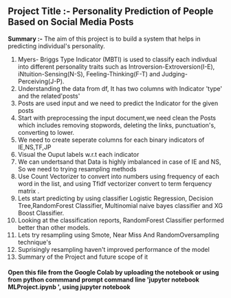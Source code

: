 ## Project Title :- Personality Prediction of People Based on Social Media Posts
**Summary :-** The aim of this project is to build a system that helps in predicting individual's personality.

1.   Myers- Briggs Type Indicator (MBTI) is used to classify each indivdual into   different personality traits such as Introversion-Extroversion(I-E), iNtuition-Sensing(N-S), Feeling-Thinking(F-T) and Judging-Perceiving(J-P).
2.   Understanding the data from df, It has two columns with Indicator 'type' and the related'posts'
3.   Posts are used input and we need to predict the Indicator for the given posts
4. Start with preprocessing the input document,we need clean the Posts which includes removing stopwords, deleting the links, punctuation's, converting to lower.
5. We need to create seperate columns for each binary indicators of IE,NS,TF,JP
6. Visual the Ouput labels w.r.t each indicator
7. We can undertsand that Data is highly imbalanced in case of IE and NS, So we need to trying resampling methods 
8. Use Count Vectorizer to convert into numbers using frequency of each word in the list, and using Tfidf vectorizer convert to term ferquency matrix .
8. Lets start predicting by using classifier Logistic Regression, Decision Tree,RandomForest Classifier, Multinomial naive bayes classifier and XG Boost Classifier.
9. Looking at the classification reports, RandomForest Classifier performed better than other models.
10. Lets try resampling using Smote, Near Miss And RandomOversampling technique's
11. Suprisingly resampling haven't improved performance of the model
12. Summary of the Project and future scope of it

#### Open this file from the Google Colab by uploading the notebook or using from python commmand prompt command line 'jupyter notebook MLProject.ipynb ', using jupyter notebook
